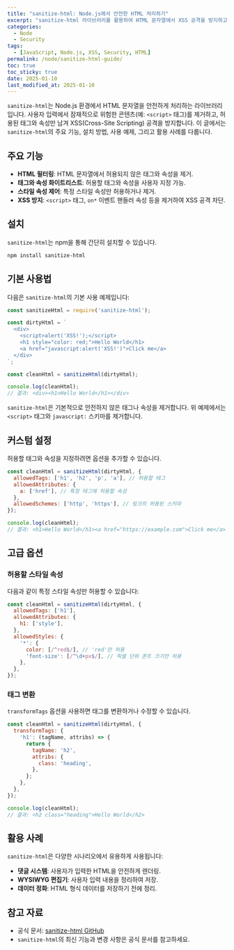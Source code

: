 ```yaml
---
title: "sanitize-html: Node.js에서 안전한 HTML 처리하기"
excerpt: "sanitize-html 라이브러리를 활용하여 HTML 문자열에서 XSS 공격을 방지하고 안전하게 사용자 입력을 처리하는 방법을 알아봅니다."
categories:
  - Node
  - Security
tags:
  - [JavaScript, Node.js, XSS, Security, HTML]
permalink: /node/sanitize-html-guide/
toc: true
toc_sticky: true
date: 2025-01-10
last_modified_at: 2025-01-10
---
```


`sanitize-html`는 Node.js 환경에서 HTML 문자열을 안전하게 처리하는 라이브러리입니다. 사용자 입력에서 잠재적으로 위험한 콘텐츠(예: `<script>` 태그)를 제거하고, 허용된 태그와 속성만 남겨 XSS(Cross-Site Scripting) 공격을 방지합니다. 이 글에서는 `sanitize-html`의 주요 기능, 설치 방법, 사용 예제, 그리고 활용 사례를 다룹니다.

## 주요 기능
- **HTML 필터링**: HTML 문자열에서 허용되지 않은 태그와 속성을 제거.
- **태그와 속성 화이트리스트**: 허용할 태그와 속성을 사용자 지정 가능.
- **스타일 속성 제어**: 특정 스타일 속성만 허용하거나 제거.
- **XSS 방지**: `<script>` 태그, `on*` 이벤트 핸들러 속성 등을 제거하여 XSS 공격 차단.

## 설치
`sanitize-html`는 npm을 통해 간단히 설치할 수 있습니다.

```bash
npm install sanitize-html
```

## 기본 사용법
다음은 `sanitize-html`의 기본 사용 예제입니다:

```javascript
const sanitizeHtml = require('sanitize-html');

const dirtyHtml = `
  <div>
    <script>alert('XSS!');</script>
    <h1 style="color: red;">Hello World</h1>
    <a href="javascript:alert('XSS!')">Click me</a>
  </div>
`;

const cleanHtml = sanitizeHtml(dirtyHtml);

console.log(cleanHtml);
// 결과: <div><h1>Hello World</h1></div>
```

`sanitize-html`은 기본적으로 안전하지 않은 태그나 속성을 제거합니다. 위 예제에서는 `<script>` 태그와 `javascript:` 스키마를 제거합니다.

## 커스텀 설정
허용할 태그와 속성을 지정하려면 옵션을 추가할 수 있습니다.

```javascript
const cleanHtml = sanitizeHtml(dirtyHtml, {
  allowedTags: ['h1', 'h2', 'p', 'a'], // 허용할 태그
  allowedAttributes: {
    a: ['href'], // 특정 태그에 허용할 속성
  },
  allowedSchemes: ['http', 'https'], // 링크의 허용된 스키마
});

console.log(cleanHtml);
// 결과: <h1>Hello World</h1><a href="https://example.com">Click me</a>
```

## 고급 옵션
### 허용할 스타일 속성
다음과 같이 특정 스타일 속성만 허용할 수 있습니다:

```javascript
const cleanHtml = sanitizeHtml(dirtyHtml, {
  allowedTags: ['h1'],
  allowedAttributes: {
    h1: ['style'],
  },
  allowedStyles: {
    '*': {
      color: [/^red$/], // 'red'만 허용
      'font-size': [/^\d+px$/], // 픽셀 단위 폰트 크기만 허용
    },
  },
});
```

### 태그 변환
`transformTags` 옵션을 사용하면 태그를 변환하거나 수정할 수 있습니다.

```javascript
const cleanHtml = sanitizeHtml(dirtyHtml, {
  transformTags: {
    'h1': (tagName, attribs) => {
      return {
        tagName: 'h2',
        attribs: {
          class: 'heading',
        },
      };
    },
  },
});

console.log(cleanHtml);
// 결과: <h2 class="heading">Hello World</h2>
```

## 활용 사례
`sanitize-html`은 다양한 시나리오에서 유용하게 사용됩니다:
- **댓글 시스템**: 사용자가 입력한 HTML을 안전하게 렌더링.
- **WYSIWYG 편집기**: 사용자 입력 내용을 정리하여 저장.
- **데이터 정화**: HTML 형식 데이터를 저장하기 전에 정리.

## 참고 자료
- 공식 문서: [sanitize-html GitHub](https://github.com/apostrophecms/sanitize-html)
- `sanitize-html`의 최신 기능과 변경 사항은 공식 문서를 참고하세요.

